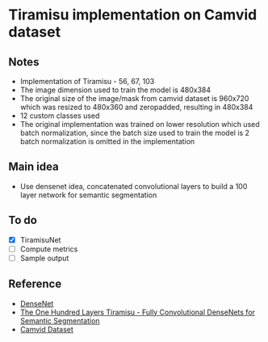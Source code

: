 # Tiramisu implementation on Camvid dataset

## Notes
* Implementation of Tiramisu - 56, 67, 103
* The image dimension used to train the model is 480x384
* The original size of the image/mask from camvid dataset is 960x720 which was resized to 480x360 and zeropadded, resulting in 480x384
* 12 custom classes used
* The original implementation was trained on lower resolution which used batch normalization, since the batch size used to train the model is 2 batch normalization is omitted in the implementation

## Main idea
* Use densenet idea, concatenated convolutional layers to build a 100 layer network for semantic segmentation

## To do
- [x] TiramisuNet
- [ ] Compute metrics
- [ ] Sample output

## Reference
* [DenseNet](https://arxiv.org/pdf/1608.06993.pdf)
* [The One Hundred Layers Tiramisu - Fully Convolutional DenseNets for Semantic Segmentation](https://arxiv.org/pdf/1611.09326.pdf)
* [Camvid Dataset](http://mi.eng.cam.ac.uk/research/projects/VideoRec/CamVid/)
